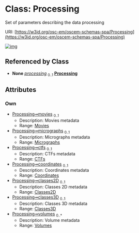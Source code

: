 
# Class: Processing

Set of parameters describing the data processing

URI: [https://w3id.org/osc-em/oscem-schemas-spa/Processing](https://w3id.org/osc-em/oscem-schemas-spa/Processing)


[![img](https://yuml.me/diagram/nofunky;dir:TB/class/[Volumes],[Volumes]<volumes%200..*-++[Processing],[Classes3D]<classes3D%200..1-++[Processing],[Classes2D]<classes2D%200..1-++[Processing],[Coordinates]<coordinates%200..1-++[Processing],[CTFs]<ctfs%200..1-++[Processing],[Micrographs]<micrographs%200..1-++[Processing],[Movies]<movies%200..1-++[Processing],[EMDatasetSpa]++-%20processing%200..1>[Processing],[Movies],[Micrographs],[EMDatasetSpa],[Coordinates],[Classes3D],[Classes2D],[CTFs])](https://yuml.me/diagram/nofunky;dir:TB/class/[Volumes],[Volumes]<volumes%200..*-++[Processing],[Classes3D]<classes3D%200..1-++[Processing],[Classes2D]<classes2D%200..1-++[Processing],[Coordinates]<coordinates%200..1-++[Processing],[CTFs]<ctfs%200..1-++[Processing],[Micrographs]<micrographs%200..1-++[Processing],[Movies]<movies%200..1-++[Processing],[EMDatasetSpa]++-%20processing%200..1>[Processing],[Movies],[Micrographs],[EMDatasetSpa],[Coordinates],[Classes3D],[Classes2D],[CTFs])

## Referenced by Class

 *  **None** *[processing](processing.md)*  <sub>0..1</sub>  **[Processing](Processing.md)**

## Attributes


### Own

 * [Processing➞movies](Processing_movies.md)  <sub>0..1</sub>
     * Description: Movies metadata
     * Range: [Movies](Movies.md)
 * [Processing➞micrographs](Processing_micrographs.md)  <sub>0..1</sub>
     * Description: Micrographs metadata
     * Range: [Micrographs](Micrographs.md)
 * [Processing➞ctfs](Processing_ctfs.md)  <sub>0..1</sub>
     * Description: CTFs metadata
     * Range: [CTFs](CTFs.md)
 * [Processing➞coordinates](Processing_coordinates.md)  <sub>0..1</sub>
     * Description: Coordinates metadata
     * Range: [Coordinates](Coordinates.md)
 * [Processing➞classes2D](Processing_classes2D.md)  <sub>0..1</sub>
     * Description: Classes 2D metadata
     * Range: [Classes2D](Classes2D.md)
 * [Processing➞classes3D](Processing_classes3D.md)  <sub>0..1</sub>
     * Description: Classes 3D metadata
     * Range: [Classes3D](Classes3D.md)
 * [Processing➞volumes](Processing_volumes.md)  <sub>0..\*</sub>
     * Description: Volume metadata
     * Range: [Volumes](Volumes.md)
